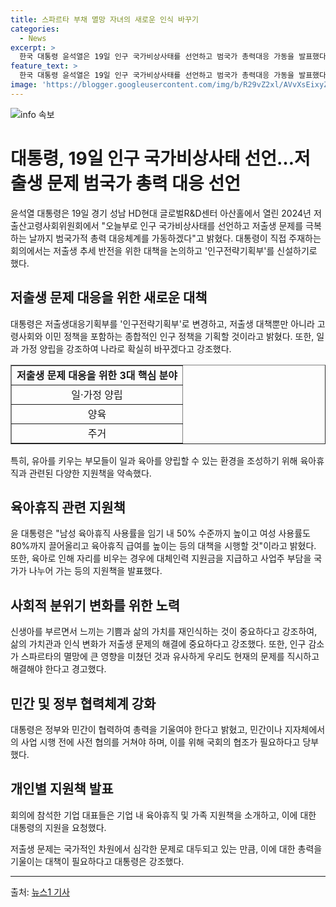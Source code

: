 ```yaml
---
title: 스파르타 부채 멸망 자녀의 새로운 인식 바꾸기
categories:
  - News
excerpt: >
  한국 대통령 윤석열은 19일 인구 국가비상사태를 선언하고 범국가 총력대응 가동을 발표했다. 취임 2주년을 계기로 인구전략기획부를 신설하고 저출산 문제에 대응하기로 했으며, 일·가정 양립을 강조하고 육아휴직 혜택을 확대할 것을 약속했다. 류진 한국경제인협회 회장의 발언과 고대 스파르타 사례를 거론하여 저출생 문제의 심각성을 강조했다. 윤 대통령은 인구전략기획부 출범을 통해 국가총력대응 체계를 구축할 것을 당부했다. 이에 대한 나라 대표들과 기업인들의 참석자들은 나라의 인구 문제를 심각하게 인식해야 한다는 의견을 표현했다.
feature_text: >
  한국 대통령 윤석열은 19일 인구 국가비상사태를 선언하고 범국가 총력대응 가동을 발표했다. 취임 2주년을 계기로 인구전략기획부를 신설하고 저출산 문제에 대응하기로 했으며, 일·가정 양립을 강조하고 육아휴직 혜택을 확대할 것을 약속했다. 류진 한국경제인협회 회장의 발언과 고대 스파르타 사례를 거론하여 저출생 문제의 심각성을 강조했다. 윤 대통령은 인구전략기획부 출범을 통해 국가총력대응 체계를 구축할 것을 당부했다. 이에 대한 나라 대표들과 기업인들의 참석자들은 나라의 인구 문제를 심각하게 인식해야 한다는 의견을 표현했다.
image: 'https://blogger.googleusercontent.com/img/b/R29vZ2xl/AVvXsEixyZcFfHzMRdzZMjFBmAUKJYCLCGyLL1o632UiGVXcaFdKo_bkvkuCioo0uUKlGfBVcT3P84aROyZIXSBEx3Aw5nCQ3pTgDom1WDC4m8eifvWiAmWEEVb4x6G_l8C0QH225ldMjyaFvpxGEBGNO37VmDTDMHGhJPq73UglMfDca1-0aw/s1600/blogspot.png'
---
```


<p><img src="https://blogger.googleusercontent.com/img/b/R29vZ2xl/AVvXsEixyZcFfHzMRdzZMjFBmAUKJYCLCGyLL1o632UiGVXcaFdKo_bkvkuCioo0uUKlGfBVcT3P84aROyZIXSBEx3Aw5nCQ3pTgDom1WDC4m8eifvWiAmWEEVb4x6G_l8C0QH225ldMjyaFvpxGEBGNO37VmDTDMHGhJPq73UglMfDca1-0aw/s1600/blogspot.png" alt="info 속보" /></p>

<h1>대통령, 19일 인구 국가비상사태 선언…저출생 문제 범국가 총력 대응 선언</h1>

<p data-ke-size="size16">윤석열 대통령은 19일 경기 성남 HD현대 글로벌R&D센터 아산홀에서 열린 2024년 저출산고령사회위원회에서 "오늘부로 인구 국가비상사태를 선언하고 저출생 문제를 극복하는 날까지 범국가적 총력 대응체계를 가동하겠다"고 밝혔다. 대통령이 직접 주재하는 회의에서는 저출생 추세 반전을 위한 대책을 논의하고 '인구전략기획부'를 신설하기로 했다.</p>

<h2 data-ke-size="size26">저출생 문제 대응을 위한 새로운 대책</h2>

<p data-ke-size="size16">대통령은 저출생대응기획부를 '인구전략기획부'로 변경하고, 저출생 대책뿐만 아니라 고령사회와 이민 정책을 포함하는 종합적인 인구 정책을 기획할 것이라고 밝혔다. 또한, 일과 가정 양립을 강조하여 나라로 확실히 바꾸겠다고 강조했다.</p>

<table style="width: 100%;" border="1">
<tbody>
<tr>
<td style="text-align: center; height: 17px;"><b>저출생 문제 대응을 위한 3대 핵심 분야</b></td>
</tr>
<tr>
<td style="text-align: center; height: 17px;">일·가정 양립</td>
</tr>
<tr>
<td style="text-align: center; height: 17px;">양육</td>
</tr>
<tr>
<td style="text-align: center; height: 17px;">주거</td>
</tr>
</tbody>
</table>

<p data-ke-size="size16">특히, 유아를 키우는 부모들이 일과 육아를 양립할 수 있는 환경을 조성하기 위해 육아휴직과 관련된 다양한 지원책을 약속했다.</p>

<h2 data-ke-size="size26">육아휴직 관련 지원책</h2>

<p data-ke-size="size16">윤 대통령은 "남성 육아휴직 사용률을 임기 내 50% 수준까지 높이고 여성 사용률도 80%까지 끌어올리고 육아휴직 급여를 높이는 등의 대책을 시행할 것"이라고 밝혔다. 또한, 육아로 인해 자리를 비우는 경우에 대체인력 지원금을 지급하고 사업주 부담을 국가가 나누어 가는 등의 지원책을 발표했다.</p>

<h2 data-ke-size="size26">사회적 분위기 변화를 위한 노력</h2>

<p data-ke-size="size16">신생아를 부르면서 느끼는 기쁨과 삶의 가치를 재인식하는 것이 중요하다고 강조하여, 삶의 가치관과 인식 변화가 저출생 문제의 해결에 중요하다고 강조했다. 또한, 인구 감소가 스파르타의 멸망에 큰 영향을 미쳤던 것과 유사하게 우리도 현재의 문제를 직시하고 해결해야 한다고 경고했다.</p>

<h2 data-ke-size="size26">민간 및 정부 협력체계 강화</h2>

<p data-ke-size="size16">대통령은 정부와 민간이 협력하여 총력을 기울여야 한다고 밝혔고, 민간이나 지자체에서의 사업 시행 전에 사전 협의를 거쳐야 하며, 이를 위해 국회의 협조가 필요하다고 당부했다.</p>

<h2 data-ke-size="size26">개인별 지원책 발표</h2>

<p data-ke-size="size16">회의에 참석한 기업 대표들은 기업 내 육아휴직 및 가족 지원책을 소개하고, 이에 대한 대통령의 지원을 요청했다.</p>

<p data-ke-size="size16">저출생 문제는 국가적인 차원에서 심각한 문제로 대두되고 있는 만큼, 이에 대한 총력을 기울이는 대책이 필요하다고 대통령은 강조했다.</p>

<hr>

<p data-ke-size="size16">출처: <a href="https://news1.kr/articles/?4536534" target="_blank" rel="noopener">뉴스1 기사</a></p>

